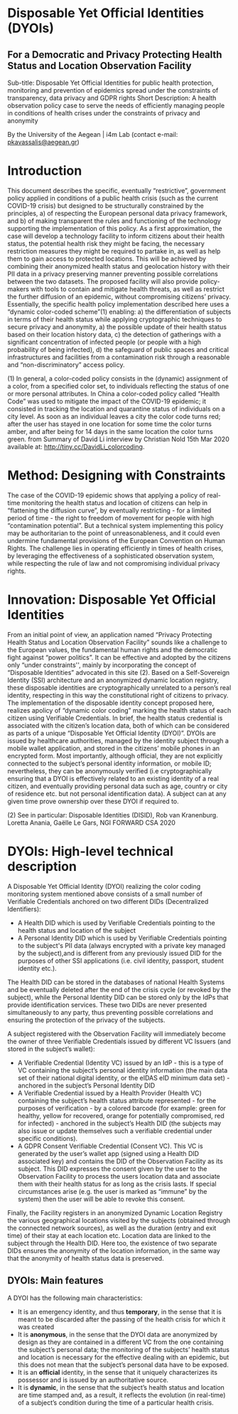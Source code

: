 # Disposable Yet Official Identities (DYOIs)
## For a Democratic and Privacy Protecting Health Status and Location Observation Facility
Sub-title: Disposable Yet Official Identities for public health protection, monitoring and prevention of epidemics spread under the constraints of transparency, data privacy and GDPR rights
Short Description: A health observation policy case to serve the needs of efficiently managing people in conditions of health crises under the constraints of privacy and anonymity

By the University of the Aegean | i4m Lab (contact e-mail: pkavassalis@aegean.gr)


# Introduction 
This document describes the specific, eventually “restrictive”, government policy applied in conditions of a public health crisis (such as the current COVID-19 crisis) but designed to be structurally constrained by the principles, a) of respecting the European personal data privacy framework, and b) of making transparent the rules and functioning of the technology supporting the implementation of this policy. As a first approximation, the case will develop a technology facility to inform citizens about their health status, the potential health risk they might be facing, the necessary restriction measures they might be required to partake in, as well as help them to gain access to protected locations. This will be achieved by combining their anonymized health status and geolocation history with their PII data in a privacy preserving manner preventing possible correlations between the two datasets. The proposed facility will also provide policy-makers with tools to contain and mitigate health threats, as well as restrict the further diffusion of an epidemic, without compromising citizens’ privacy. Essentially, the specific health policy implementation described here uses a “dynamic color-coded scheme”(1) enabling: a) the differentiation of subjects in terms of their health status while applying cryptographic techniques to secure privacy and anonymity, a) the possible update of their health status based on their location history data, c) the detection of gatherings with a significant concentration of infected people (or people with a high probability of being infected), d) the safeguard of public spaces and critical infrastructures and facilities from a contamination risk through a reasonable and “non-discriminatory” access policy.

(1)  In general, a color-coded policy consists in the (dynamic) assignment of a color, from a specified color set, to individuals reflecting the status of one or more personal attributes. In China a color-coded policy called “Health Code” was used to mitigate the impact of the COVID-19 epidemic; it consisted in tracking the location and quarantine status of individuals on a city level. As soon as an individual leaves a city the color code turns red; after the user has stayed in one location for some time the color turns amber, and after being for 14 days in the same location the color turns green. from Summary of David Li interview by Christian Nold 15th Mar 2020 available at: http://tiny.cc/DavidLi_colorcoding.


# Method: Designing with Constraints
The case of the COVID-19 epidemic shows that applying a policy of real-time monitoring the health status and location of citizens can help in “flattening the diffusion curve”, by eventually restricting - for a limited period of time - the right to freedom of movement for people with high “contamination potential”. But a technical system implementing this policy may be authoritarian to the point of unreasonableness, and it could even undermine fundamental provisions of the European Convention on Human Rights. The challenge lies in operating efficiently in times of health crises, by leveraging the effectiveness of a sophisticated observation system, while respecting the rule of law and not compromising individual privacy rights.

# Innovation: Disposable Yet Official Identities
From an initial point of view, an application named “Privacy Protecting Health Status and Location Observation Facility” sounds like a challenge to the European values, the fundamental human rights and the democratic fight against “power politics”. It can be effective and adopted by the citizens only “under constraints'', mainly by incorporating the concept of “Disposable Identities” advocated in this site (2). Based on a Self-Sovereign Identity (SSI) architecture and an anonymized dynamic location registry, these disposable identities are cryptographically unrelated to a person’s real identity, respecting in this way the constitutional right of citizens to privacy. The implementation of the disposable identity concept proposed here, realizes apolicy of “dynamic color coding” marking the health status of each citizen using Verifiable Credentials. In brief, the health status credential is associated with the citizen’s location data, both of which can be considered as parts of a unique “Disposable Yet Official Identity (DYOI)”. DYOIs are issued by healthcare authorities, managed by the identity subject through a mobile wallet application, and stored in the citizens’ mobile phones in an encrypted form. Most importantly, although official, they are not explicitly connected to the subject’s personal identity information, or mobile ID; nevertheless, they can be anonymously verified (i.e cryptographically ensuring that a DYOI is effectively related to an existing identity of a real citizen, and eventually providing personal data such as age, country or city of residence etc. but not personal identification data). A subject can at any given time prove ownership over these DYOI if required to.

(2) See in particular: Disposable Identities (DISID), Rob van Kranenburg. Loretta Anania, Gaëlle Le Gars,
NGI FORWARD CSA 2020

# DYOIs: High-level technical description
A Disposable Yet Official Identity (DYOI) realizing the color coding monitoring system mentioned above consists of a small number of Verifiable Credentials anchored on two different DIDs (Decentralized Identifiers):

- A Health DID which is used by Verifiable Credentials pointing to the health status and location of the subject
- A Personal Identity DID which is used by Verifiable Credentials pointing to the subject's PII data (always encrypted with a private key managed by the subject),and is different from any previously issued DID for the purposes of other SSI applications (i.e. civil identity, passport, student identity etc.).


The Health DID can be stored in the databases of national Health Systems and be eventually deleted after the end of the crisis cycle (or revoked by the subject), while the Personal Identity DID can be stored only by the IdPs that provide identification services. These two DIDs are never presented simultaneously to any party, thus preventing possible correlations and ensuring the protection of the privacy of the subjects.

A subject registered with the Observation Facility will immediately become the owner of three Verifiable Credentials issued by different VC Issuers (and stored in the subject’s wallet):

- A Verifiable Credential (Identity VC) issued by an IdP - this is a type of VC containing the subject’s personal identity information (the main data set of their national digital identity, or the eIDAS eID minimum data set) - anchored in the subject’s Personal Identity DID
- A Verifiable Credential issued by a Health Provider (Health VC) containing the subject’s health status attribute represented - for the purposes of verification - by a colored barcode (for example: green for healthy, yellow for recovered, orange for potentially compromised, red for infected) - anchored in the subject’s Health DID (the subjects may also issue or update themselves such a verifiable credential under specific conditions).
- A GDPR Consent Verifiable Credential (Consent VC). This VC is generated by the user’s wallet app (signed using a Health DID associated key) and contains the DID of the Observation Facility as its subject. This DID expresses the consent given by the user to the Observation Facility to process the users location data and associate them with their health status for as long as the crisis lasts. If special circumstances arise (e.g. the user is marked as “immune” by the system) then the user will be able to revoke this consent.



Finally, the Facility registers in an anonymized Dynamic Location Registry the various geographical locations visited by the subjects (obtained through the connected network sources), as well as the duration (entry and exit time) of their stay at each location etc. Location data are linked to the subject through the Health DID. Here too, the existence of two separate DIDs ensures the anonymity of the location information, in the same way that the anonymity of health status data is preserved.

## DYOIs: Main features
A DYOI has the following main characteristics:

- It is an emergency identity, and thus **temporary**, in the sense that it is meant to be discarded after the passing of the health crisis for which it was created
- It is **anonymous**, in the sense that the DYOI data are anonymized by design as they are contained in a different VC from the one containing the subject’s personal data; the monitoring of the subjects’ health status and location is necessary for the effective dealing with an epidemic, but this does not mean that the subject’s personal data have to be exposed.
- It is an **official** identity, in the sense that it uniquely characterizes its possessor and is issued by an authoritative source.
- It is **dynamic**, in the sense that the subject’s health status and location are time stamped and, as a result, it reflects the evolution (in real-time) of a subject’s condition during the time of a particular health crisis.





